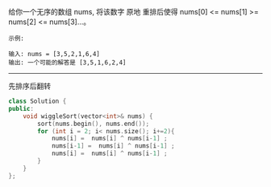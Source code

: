 给你一个无序的数组 nums, 将该数字 原地 重排后使得 nums[0] <= nums[1] >= nums[2] <= nums[3]...。


```case
示例:

输入: nums = [3,5,2,1,6,4]
输出: 一个可能的解答是 [3,5,1,6,2,4]
```

---

先排序后翻转

```cpp
class Solution {
public:
    void wiggleSort(vector<int>& nums) {
        sort(nums.begin(), nums.end());
        for (int i = 2; i< nums.size(); i+=2){
            nums[i] =  nums[i] ^ nums[i-1] ;
            nums[i-1] =  nums[i] ^ nums[i-1] ;
            nums[i] =  nums[i] ^ nums[i-1] ;
        }
    }
};
```

